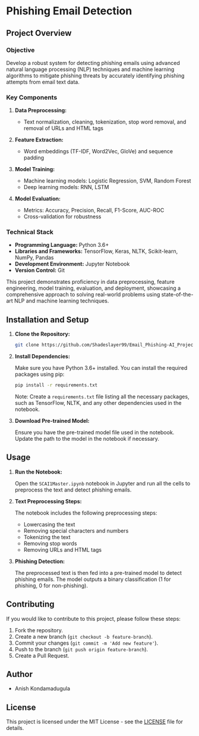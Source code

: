 # Phishing Email Detection

## Project Overview

### Objective

Develop a robust system for detecting phishing emails using advanced natural language processing (NLP) techniques and machine learning algorithms to mitigate phishing threats by accurately identifying phishing attempts from email text data.

### Key Components

1. **Data Preprocessing:**
   - Text normalization, cleaning, tokenization, stop word removal, and removal of URLs and HTML tags

2. **Feature Extraction:**
   - Word embeddings (TF-IDF, Word2Vec, GloVe) and sequence padding

3. **Model Training:**
   - Machine learning models: Logistic Regression, SVM, Random Forest
   - Deep learning models: RNN, LSTM

4. **Model Evaluation:**
   - Metrics: Accuracy, Precision, Recall, F1-Score, AUC-ROC
   - Cross-validation for robustness


### Technical Stack

- **Programming Language:** Python 3.6+
- **Libraries and Frameworks:** TensorFlow, Keras, NLTK, Scikit-learn, NumPy, Pandas
- **Development Environment:** Jupyter Notebook
- **Version Control:** Git

This project demonstrates proficiency in data preprocessing, feature engineering, model training, evaluation, and deployment, showcasing a comprehensive approach to solving real-world problems using state-of-the-art NLP and machine learning techniques.

## Installation and Setup

1. **Clone the Repository:**

    ```sh
    git clone https://github.com/Shadeslayer99/Email_Phishing-AI_Project/edit/main/README.md
    ```

2. **Install Dependencies:**

    Make sure you have Python 3.6+ installed. You can install the required packages using pip:

    ```sh
    pip install -r requirements.txt
    ```

    Note: Create a `requirements.txt` file listing all the necessary packages, such as TensorFlow, NLTK, and any other dependencies used in the notebook.

3. **Download Pre-trained Model:**

    Ensure you have the pre-trained model file used in the notebook. Update the path to the model in the notebook if necessary.

## Usage

1. **Run the Notebook:**

    Open the `SCAI1Master.ipynb` notebook in Jupyter and run all the cells to preprocess the text and detect phishing emails.

2. **Text Preprocessing Steps:**

    The notebook includes the following preprocessing steps:
    - Lowercasing the text
    - Removing special characters and numbers
    - Tokenizing the text
    - Removing stop words
    - Removing URLs and HTML tags

3. **Phishing Detection:**

    The preprocessed text is then fed into a pre-trained model to detect phishing emails. The model outputs a binary classification (1 for phishing, 0 for non-phishing).

## Contributing

If you would like to contribute to this project, please follow these steps:

1. Fork the repository.
2. Create a new branch (`git checkout -b feature-branch`).
3. Commit your changes (`git commit -m 'Add new feature'`).
4. Push to the branch (`git push origin feature-branch`).
5. Create a Pull Request.

## Author

- Anish Kondamadugula

## License

This project is licensed under the MIT License - see the [LICENSE](LICENSE) file for details.
